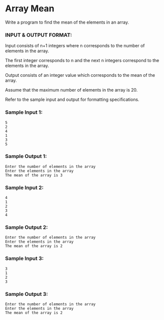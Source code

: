 # Array Mean

Write a program to find the mean of the elements in an array.

### INPUT & OUTPUT FORMAT:

Input consists of n+1 integers where n corresponds to the
number of elements in the array.

The first integer corresponds to n and the next n integers
correspond to the elements in the array.

Output consists of an integer value which corresponds
to the mean of the array.

Assume that the maximum number of elements in the array is 20.

Refer to the sample input and output for formatting specifications.

### Sample Input 1:

```
5
2
4
1
3
5
```

### Sample Output 1:

```
Enter the number of elements in the array
Enter the elements in the array
The mean of the array is 3
```

### Sample Input 2:

```
4
1
2
3
4
```

### Sample Output 2:

```
Enter the number of elements in the array
Enter the elements in the array
The mean of the array is 2
```

### Sample Input 3:

```
3
1
2
3
```

### Sample Output 3:

```
Enter the number of elements in the array
Enter the elements in the array
The mean of the array is 2
```
